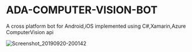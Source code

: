 # ADA-COMPUTER-VISION-BOT
A cross platform bot for Android,iOS implemented using C#,Xamarin,Azure ComputerVision api


![Screenshot_20190920-200142](https://user-images.githubusercontent.com/51410810/65372955-5a506700-dc94-11e9-903c-5092659855b6.png)
